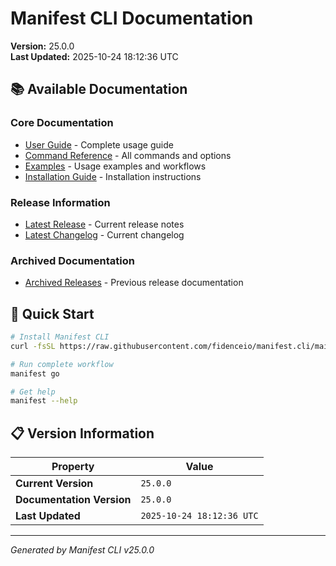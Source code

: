 # Manifest CLI Documentation

**Version:** 25.0.0  
**Last Updated:** 2025-10-24 18:12:36 UTC

## 📚 Available Documentation

### Core Documentation
- [User Guide](USER_GUIDE.md) - Complete usage guide
- [Command Reference](COMMAND_REFERENCE.md) - All commands and options
- [Examples](EXAMPLES.md) - Usage examples and workflows
- [Installation Guide](INSTALLATION.md) - Installation instructions

### Release Information
- [Latest Release](RELEASE_v25.0.0.md) - Current release notes
- [Latest Changelog](CHANGELOG_v25.0.0.md) - Current changelog

### Archived Documentation
- [Archived Releases](zArchive/) - Previous release documentation

## 🚀 Quick Start

```bash
# Install Manifest CLI
curl -fsSL https://raw.githubusercontent.com/fidenceio/manifest.cli/main/install-cli.sh | bash

# Run complete workflow
manifest go

# Get help
manifest --help
```

## 📋 Version Information

| Property | Value |
|----------|-------|
| **Current Version** | `25.0.0` |
| **Documentation Version** | `25.0.0` |
| **Last Updated** | `2025-10-24 18:12:36 UTC` |

---
*Generated by Manifest CLI v25.0.0*
